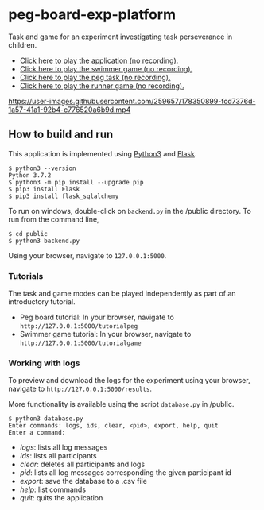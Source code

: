 # peg-board-exp-platform

Task and game for an experiment investigating task perseverance in children.

* [Click here to play the application (no recording).](https://alinen.github.io/peg-board-exp-platform/)
* [Click here to play the swimmer game (no recording).](https://alinen.github.io/peg-board-exp-platform/swimmer.html)
* [Click here to play the peg task (no recording).](https://alinen.github.io/peg-board-exp-platform/pegBoard.html)
* [Click here to play the runner game (no recording).](https://alinen.github.io/peg-board-exp-platform/runner.html)

https://user-images.githubusercontent.com/259657/178350899-fcd7376d-1a57-41a1-92b4-c776520a6b9d.mp4

## How to build and run

This application is implemented using [Python3](https://www.python.org) and [Flask](https://flask.palletsprojects.com/en/2.1.x/).

```
$ python3 --version
Python 3.7.2
$ python3 -m pip install --upgrade pip
$ pip3 install Flask
$ pip3 install flask_sqlalchemy
```

To run on windows, double-click on `backend.py` in the /public directory. To run from the command line,

```
$ cd public
$ python3 backend.py
```

Using your browser, navigate to `127.0.0.1:5000`. 

### Tutorials

The task and game modes can be played independently as part of an introductory tutorial.

* Peg board tutorial: In your browser, navigate to `http://127.0.0.1:5000/tutorialpeg` 
* Swimmer game tutorial: In your browser, navigate to `http://127.0.0.1:5000/tutorialgame` 

### Working with logs

To preview and download the logs for the experiment using your browser, navigate to `http://127.0.0.1:5000/results`.

More functionality is available using the script `database.py` in /public.

```
$ python3 database.py
Enter commands: logs, ids, clear, <pid>, export, help, quit
Enter a command:
```

* *logs*: lists all log messages
* *ids*: lists all participants
* *clear*: deletes all participants and logs
* *pid*: lists all log messages corresponding the given participant id
* *export*: save the database to a .csv file
* *help*: list commands
* *quit*: quits the application
